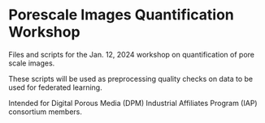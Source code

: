 # Porescale Images Quantification Workshop

Files and scripts for the Jan. 12, 2024 workshop on quantification of pore scale images.  

These scripts will be used as preprocessing quality checks on data to be used for federated learning. 

Intended for Digital Porous Media (DPM) Industrial Affiliates Program (IAP) consortium members.

